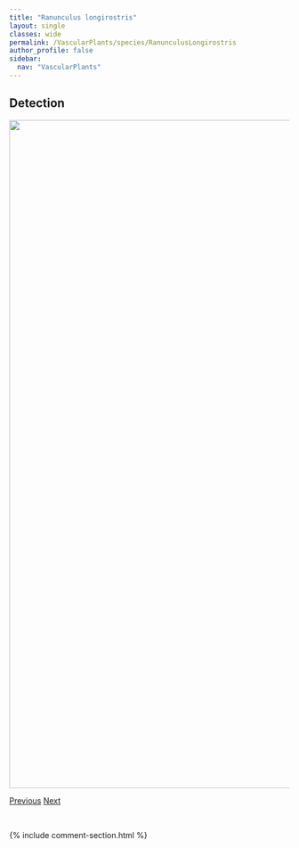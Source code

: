 ```yaml
---
title: "Ranunculus longirostris"
layout: single
classes: wide
permalink: /VascularPlants/species/RanunculusLongirostris
author_profile: false
sidebar:
  nav: "VascularPlants"
---
```


<h2>Detection</h2>

<a href="https://drive.google.com/uc?export=view&id=1zrAhi3pupyXhyqFEGQ2v8crZGmBEEO2h">
<img src="https://drive.google.com/uc?export=view&id=1zrAhi3pupyXhyqFEGQ2v8crZGmBEEO2h" height = "1200" width = "800">
</a>


<a href="/DevelopmentWebsite/VascularPlants/species/RanunculusHyperboreus" class="pagination--pager" title="Ranunculus hyperboreus">Previous</a> <a href="/DevelopmentWebsite/VascularPlants/species/RanunculusMacounii" class="pagination--pager" title="Ranunculus macounii">Next</a>

<p>&nbsp;</p>

{% include comment-section.html %}
